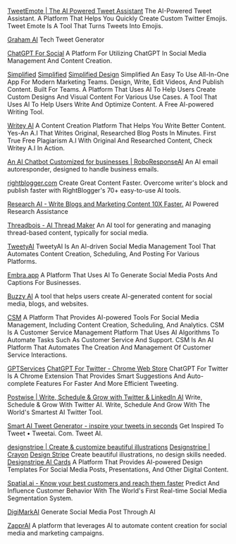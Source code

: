 
[TweetEmote | The AI Powered Tweet Assistant](https://www.tweetemote.com/)
The AI-Powered Tweet Assistant.
A Platform That Helps You Quickly Create Custom Twitter Emojis.
Tweet Emote Is A Tool That Turns Tweets Into Emojis.

[Graham AI](http://www.grahamai.co)
Tech Tweet Generator

[ChatGPT For Social](https://aoq.me/)
A Platform For Utilizing ChatGPT In Social Media Management And Content Creation.

[Simplified](http://simplified.com)
[Simplified](https://simplified.com/ai-writer/)
[Simplified Design](https://app.simplified.com/design)
Simplified An Easy To Use All-In-One App For Modern Marketing Teams. Design, Write, Edit Videos, And Publish Content. Built For Teams.
A Platform That Uses AI To Help Users Create Custom Designs And Visual Content For Various Use Cases.
A Tool That Uses AI To Help Users Write And Optimize Content.
A Free AI-powered Writing Tool.

[Writey AI](https://writey.ai/)
A Content Creation Platform That Helps You Write Better Content.
Yes-An A.I That Writes Original, Researched Blog Posts In Minutes. First True Free Plagiarism A.I With Original And Researched Content, Check Writey A.I In Action.

[An AI Chatbot Customized for businesses | RoboResponseAI](https://roboresponse.ai/)
An AI email autoresponder, designed to handle business emails.

[rightblogger.com](https://rightblogger.com/)
Create Great Content Faster. Overcome writer's block and publish faster with RightBlogger's 70+ easy-to-use AI tools.

[Research AI - Write Blogs and Marketing Content 10X Faster.](https://researchai.co/)
AI Powered Research Assistance

[Threadbois - AI Thread Maker](https://threadbois.io/)
An AI tool for generating and managing thread-based content, typically for social media.

[TweetyAI](https://tweetyai.com/)
TweetyAI Is An AI-driven Social Media Management Tool That Automates Content Creation, Scheduling, And Posting For Various Platforms.

[Embra.app](https://embra.app/?referrer_id=88874785-756d-4c47-b491-c180e859bc35)
A Platform That Uses AI To Generate Social Media Posts And Captions For Businesses.

[Buzzy AI](https://www.buzzy.buzz/)
A tool that helps users create AI-generated content for social media, blogs, and websites.

[CSM](https://csm.ai/)
A Platform That Provides AI-powered Tools For Social Media Management, Including Content Creation, Scheduling, And Analytics.
CSM Is A Customer Service Management Platform That Uses AI Algorithms To Automate Tasks Such As Customer Service And Support.
CSM Is An AI Platform That Automates The Creation And Management Of Customer Service Interactions.

[GPTServices](https://gptservices.net/)
[ChatGPT For Twitter - Chrome Web Store](https://chrome.google.com/webstore/detail/chatgpt-for-twitter/ihabhmefjiipbmppmjoleclimdeompdc)
ChatGPT For Twitter Is A Chrome Extension That Provides Smart Suggestions And Auto-complete Features For Faster And More Efficient Tweeting.

[Postwise | Write, Schedule & Grow with Twitter & LinkedIn AI](https://postwise.ai/)
Write, Schedule & Grow With Twitter AI. Write, Schedule And Grow With The World's Smartest AI Twitter Tool.

[Smart AI Tweet Generator - inspire your tweets in seconds](https://tweetai.com/)
Get Inspired To Tweet • Tweetai. Com. Tweet AI.

[designstripe | Create & customize beautiful illustrations](https://designstripe.com/)
[Designstripe | Crayon](https://designstripe.com/crayon)
[Design Stripe](https://designstripe.com/catalog)
Create beautiful illustrations, no design skills needed.
[Designstripe AI Cards](https://designstripe.com/ai-cards/)
A Platform That Provides AI-powered Design Templates For Social Media Posts, Presentations, And Other Digital Content.

[Spatial.ai - Know your best customers and reach them faster](https://www.spatial.ai/)
Predict And Influence Customer Behavior With The World's First Real-time Social Media Segmentation System.

[DigiMarkAI](http://www.digimarkai.com)
Generate Social Media Post Through AI

[ZapprAI](https://zappr.ai/)
A platform that leverages AI to automate content creation for social media and marketing campaigns.
